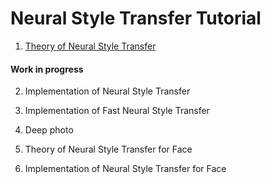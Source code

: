 # Neural Style Transfer Tutorial

1. [Theory of Neural Style Transfer](https://towardsdatascience.com/neural-style-transfer-tutorial-part-1-f5cd3315fa7f)

#### Work in progress

2. Implementation of Neural Style Transfer

3. Implementation of Fast Neural Style Transfer

4. Deep photo

5. Theory of Neural Style Transfer for Face

6. Implementation of Neural Style Transfer for Face
